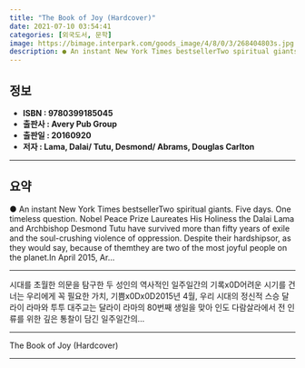 ```yaml
---
title: "The Book of Joy (Hardcover)"
date: 2021-07-10 03:54:41
categories: [외국도서, 문학]
image: https://bimage.interpark.com/goods_image/4/8/0/3/268404803s.jpg
description: ● An instant New York Times bestsellerTwo spiritual giants. Five days. One timeless question. Nobel Peace Prize Laureates His Holiness the Dalai Lama and Archb
---
```


## **정보**

- **ISBN : 9780399185045**
- **출판사 : Avery Pub Group**
- **출판일 : 20160920**
- **저자 : Lama, Dalai/ Tutu, Desmond/ Abrams, Douglas Carlton**

------



## **요약**

●  An instant New York Times bestsellerTwo spiritual giants. Five days. One timeless question. Nobel Peace Prize Laureates His Holiness the Dalai Lama and Archbishop Desmond Tutu have survived more than fifty years of exile and the soul-crushing violence of oppression. Despite their hardshipsor, as they would say, because of themthey are two of the most joyful people on the planet.In April 2015, Ar...

------

시대를 초월한 의문을 탐구한 두 성인의 역사적인 일주일간의 기록x0D어려운 시기를 건너는 우리에게 꼭 필요한 가치, 기쁨x0Dx0D2015년 4월, 우리 시대의 정신적 스승 달라이 라마와 투투 대주교는 달라이 라마의 80번째 생일을 맞아 인도 다람살라에서 전 인류를 위한 깊은 통찰이 담긴 일주일간의... 

------


The Book of Joy (Hardcover) 

------


